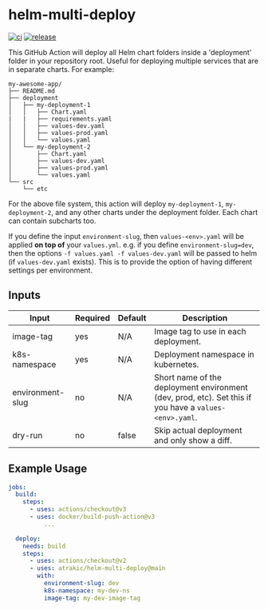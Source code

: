 # helm-multi-deploy

[![ci](https://github.com/atrakic/helm-multi-deploy/actions/workflows/docker-ci.yaml/badge.svg)](https://github.com/atrakic/helm-multi-deploy/actions/workflows/docker-ci.yaml)
[![release](https://github.com/atrakic/helm-multi-deploy/actions/workflows/release.yaml/badge.svg)](https://github.com/atrakic/helm-multi-deploy/actions/workflows/release.yaml)

This GitHub Action will deploy all Helm chart folders inside a 'deployment' folder in your repository root. 
Useful for deploying multiple services that are in separate charts. For example:

```
my-awesome-app/
├── README.md
├── deployment
│   ├── my-deployment-1
│   │   ├── Chart.yaml
|   |   ├── requirements.yaml
│   │   ├── values-dev.yaml
│   │   ├── values-prod.yaml
│   │   └── values.yaml
│   └── my-deployment-2
│       ├── Chart.yaml
│       ├── values-dev.yaml
│       ├── values-prod.yaml
│       └── values.yaml
└── src
    └── etc
```

For the above file system, this action will deploy `my-deployment-1`, `my-deployment-2`, and any other charts under the deployment folder. Each chart can contain subcharts too.

If you define the input `environment-slug`, then `values-<env>.yaml` will be applied **on top of** your `values.yml`. e.g. if you define `environment-slug=dev`, then the options `-f values.yaml -f values-dev.yaml` will be passed to helm (if `values-dev.yaml` exists). This is to provide the option of having different settings per environment.

## Inputs

| **Input**             | **Required** | **Default** | **Description**                                                                                        |
|-----------------------|--------------|-------------|--------------------------------------------------------------------------------------------------------|
| image-tag             | yes          | N/A         | Image tag to use in each deployment.                                                                   |
| k8s-namespace         | yes          | N/A         | Deployment namespace in kubernetes.                                                                    |
| environment-slug      | no           | N/A         | Short name of the deployment environment (dev, prod, etc). Set this if you have a `values-<env>.yaml`. |
| dry-run               | no           | false       | Skip actual deployment and only show a diff.                                                           |

## Example Usage

```yaml
jobs:
  build:
    steps:
      - uses: actions/checkout@v3
      - uses: docker/build-push-action@v3
          ...

  deploy:
    needs: build
    steps:
      - uses: actions/checkout@v2
      - uses: atrakic/helm-multi-deploy@main
        with:
          environment-slug: dev
          k8s-namespace: my-dev-ns
          image-tag: my-dev-image-tag
```
